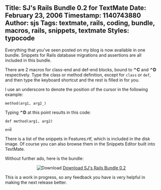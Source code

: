 Title: SJ's Rails Bundle 0.2 for TextMate
Date: February 23, 2006
Timestamp: 1140743880
Author: sjs
Tags: textmate, rails, coding, bundle, macros, rails, snippets, textmate
Styles: typocode
----

Everything that you've seen posted on my blog is now available in one bundle. Snippets for Rails database migrations and assertions are all included in this bundle.

There are 2 macros for class-end and def-end blocks, bound to <strong>⌃C</strong> and <strong>⌃D</strong> respectively. Type the class or method definition, except for <code>class</code> or <code>def</code>, and then type the keyboard shortcut and the rest is filled in for you.

I use an underscore to denote the position of the cursor  in the following example:


<div class="typocode"><pre><code class="typocode_ruby "><span class="ident">method</span><span class="punct">(</span><span class="ident">arg1</span><span class="punct">,</span> <span class="ident">arg2_</span><span class="punct">)</span></code></pre></div>

Typing <strong>⌃D</strong> at this point results in this code:


<div class="typocode"><pre><code class="typocode_ruby "><span class="keyword">def </span><span class="method">method</span><span class="punct">(</span><span class="ident">arg1</span><span class="punct">,</span> <span class="ident">arg2</span><span class="punct">)</span>
  <span class="ident">_</span>
<span class="keyword">end</span></code></pre></div>

There is a list of the snippets in Features.rtf, which is included in the disk image. Of course you can also browse them in the Snippets Editor built into TextMate.

Without further ado, here is the bundle:

<p style="text-align: center;"><img src="/images/download.png" title="Download" alt="Download"> <a href="/f/SJRailsBundle-0.2.dmg">Download SJ's Rails Bundle 0.2</a></p>

This is a work in progress, so any feedback you have is very helpful in making the next release better.
